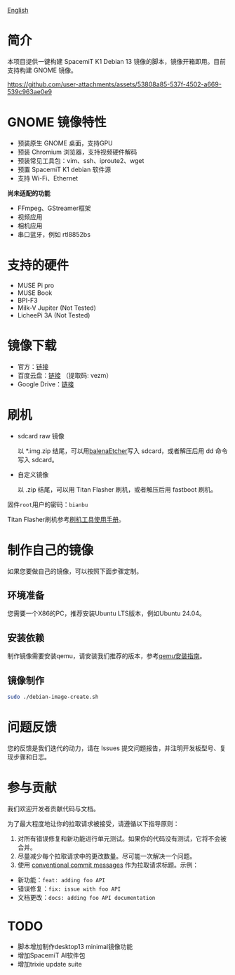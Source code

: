 [English](./README.md)

# 简介
本项目提供一键构建 SpacemiT K1 Debian 13 镜像的脚本，镜像开箱即用。目前支持构建 GNOME 镜像。


https://github.com/user-attachments/assets/53808a85-537f-4502-a669-539c963ae0e9


# GNOME 镜像特性
- 预装原生 GNOME 桌面，支持GPU
- 预装 Chromium 浏览器，支持视频硬件解码
- 预装常见工具包：vim、ssh、iproute2、wget
- 预置 SpacemiT K1 debian 软件源
- 支持 Wi-Fi、Ethernet

**尚未适配的功能**
- FFmpeg、GStreamer框架
- 视频应用
- 相机应用
- 串口蓝牙，例如 rtl8852bs

# 支持的硬件
- MUSE Pi pro
- MUSE Book
- BPI-F3
- Milk-V Jupiter (Not Tested)
- LicheePi 3A (Not Tested)

# 镜像下载
- 官方：[链接](https://archive.spacemit.com/image/k1/version/debian/)
- 百度云盘：[链接](https://pan.baidu.com/s/1nbe5FYEtilqTcBHfFoM-Nw?pwd=vezm) （提取码: vezm） 
- Google Drive：[链接](https://drive.google.com/drive/folders/143Ii9l68V9_X_Ryny84wsqLKmpDQ9LnX?usp=sharin)

# 刷机
- sdcard raw 镜像

  以 *.img.zip 结尾，可以用[balenaEtcher](https://etcher.balena.io/)写入 sdcard，或者解压后用 dd 命令写入 sdcard。

- 自定义镜像

  以 .zip 结尾，可以用 Titan Flasher 刷机，或者解压后用 fastboot 刷机。

固件`root`用户的密码：`bianbu`

Titan Flasher刷机参考[刷机工具使用手册](https://developer.spacemit.com/documentation?token=O6wlwlXcoiBZUikVNh2cczhin5d)。

# 制作自己的镜像
如果您要做自己的镜像，可以按照下面步骤定制。

## 环境准备
您需要一个X86的PC，推荐安装Ubuntu LTS版本，例如Ubuntu 24.04。

## 安装依赖
制作镜像需要安装qemu，请安装我们推荐的版本，参考[qemu安装指南](https://bianbu.spacemit.com/system_integration/bianbu_3.0_rootfs_create/#qemu)。

## 镜像制作
```bash
sudo ./debian-image-create.sh
```

# 问题反馈
您的反馈是我们迭代的动力，请在 Issues 提交问题报告，并注明开发板型号、复现步骤和日志。

# 参与贡献
我们欢迎开发者贡献代码与文档。

为了最大程度地让你的拉取请求被接受，请遵循以下指导原则：

1. 对所有错误修复和新功能进行单元测试。如果你的代码没有测试，它将不会被合并。
2. 尽量减少每个拉取请求中的更改数量。尽可能一次解决一个问题。
3. 使用 [conventional commit messages](https://www.conventionalcommits.org/en/v1.0.0/) 作为拉取请求标题。示例：
- 新功能：`feat: adding foo API`
- 错误修复：`fix: issue with foo API`
- 文档更改：`docs: adding foo API documentation`

# TODO
- 脚本增加制作desktop13 minimal镜像功能
- 增加SpacemiT AI软件包
- 增加trixie update suite
